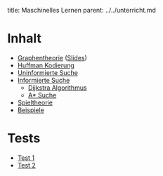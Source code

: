 title: Maschinelles Lernen
parent: ../../unterricht.md

# Inhalt
* [Graphentheorie](graphentheorie.html) ([Slides](graphentheorie_slide.html))
* [Huffman Kodierung](huffman.html)
* [Uninformierte Suche](uninformierte_suche.html)
* [Informierte Suche](informierte_suche.html)
  * [Dijkstra Algorithmus](dijkstra.html)
  * [A* Suche](a_star.html)
* [Spieltheorie](spieltheorie.html)
* [Beispiele](beispiele.html)

# Tests
* [Test 1](test1.pdf)
* [Test 2](test2.pdf)
